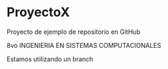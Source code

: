 # ProyectoX
Proyecto de ejemplo de repositorio en GitHub

8vo INGENIERIA EN SISTEMAS COMPUTACIONALES

Estamos utilizando un branch